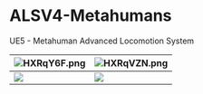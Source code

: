 # ALSV4-Metahumans
UE5 -  Metahuman Advanced Locomotion System

|<img src="https://iili.io/HXRqY6F.png" alt="HXRqY6F.png" border="0" />|<img src="https://iili.io/HXRqVZN.png" alt="HXRqVZN.png" border="0" />|
| ------------- | ------------- |
|<img src="https://iili.io/HG7TdMX.gif"><img>|<img src="https://iili.io/HG7Tzo7.gif"><img>|
